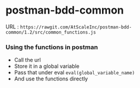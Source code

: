 # postman-bdd-common

URL : `https://rawgit.com/AtScaleInc/postman-bdd-common/1.2/src/common_functions.js`

### Using the functions in postman
  - Call the url
  - Store it in a global variable
  - Pass that under eval `eval(global_variable_name)`
  - And use the functions directly
